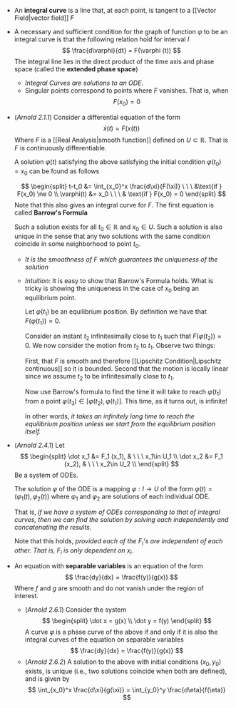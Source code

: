 * An **integral curve** is a line that, at each point, is tangent to a [[Vector Field|vector field]] $F$
* A necessary and sufficient condition for the graph of function $\varphi$ to be an integral curve is that the following relation hold for interval $I$ 
  $$
  \frac{d\varphi}{dt} = F(\varphi (t))
  $$
  The integral line lies in the direct product of the time axis and phase space (called the **extended phase space**)
	* *Integral Curves are solutions to an ODE*. 
	* Singular points correspond to points where $F$ vanishes. That is, when
	  $$
	  F(x_0) = 0
	  $$


* (*Arnold 2.1.1*)  Consider a differential equation of the form
  $$
  \dot x(t) = F(x(t)) 
  $$
  Where $F$ is a [[Real Analysis|smooth function]] defined on $U\subset \mathbb{R}$. That is $F$ is continuously differentiable.
  
  A solution $\varphi(t)$ satisfying the above satisfying the initial condition $\varphi(t_0)=x_0$ can be found as follows
  
  $$
  \begin{split}
  t-t_0 &=  \int_{x_0}^x \frac{d\xi}{F(\xi)} \ \ \ &\text{if } F(x_0) \ne 0 \\
  \varphi(t) &= x_0 \ \ \ & \text{if } F(x_0) = 0 
  \end{split}
  $$
  Note that this also gives an integral curve for $F$. The first equation is called **Barrow's Formula**
  
  Such a solution exists for all $t_0\in\mathbb{R}$ and $x_0\in U$. 
  Such a solution is also unique in the sense that any two solutions with the same condition coincide in some neighborhood to point $t_0$. 
	* *It is the smoothness of $F$ which guarantees the uniqueness of the solution*
	* *Intuition*: It is easy to show that Barrow's Formula holds. What is tricky is showing the uniqueness in the case of $x_0$ being an equilibrium point.
	  
	  Let $\varphi(t_1)$ be an equilibrium position. By definition we have that $F(\varphi(t_1)) = 0$.  
	  
	  Consider an instant $t_2$ infinitesimally close to $t_1$ such that $F(\varphi(t_2))=0$. We now consider the motion from $t_2$ to $t_1$. Observe two things:
	  
	  First, that $F$ is smooth and therefore [[Lipschitz Condition|Lipschitz continuous]] so it is bounded.
	  Second that the motion is locally linear since we assume $t_2$ to be infinitesimally close to $t_1$. 
	  
	  Now use Barrow's formula to find the time it will take to reach $\varphi(t_1)$ from a point $\varphi(t_3) \in [\varphi(t_2),\varphi(t_1)]$. This time, as it turns out, is infinite!
	  
	  In other words, *it takes an infinitely long time to reach the equilibrium position unless we start from the equilibrium position itself.*
 
* (*Arnold 2.4.1*) Let 
  $$
  \begin{split}
  \dot x_1 &= F_1 (x_1), & \ \ \ x_1\in U_1 \\ 
  \dot x_2 &= F_1 (x_2), & \ \ \ x_2\in U_2 \\ 
  \end{split}
  $$
  Be a system of ODEs. 
  
  The solution $\varphi$ of the ODE is a mapping $\varphi:I\to U$ of the form $\varphi(t) = (\varphi_1(t), \varphi_2(t))$ where $\varphi_1$ and $\varphi_2$ are solutions of each individual ODE. 
  
  That is, *if we have a system of ODEs corresponding to that of integral curves, then we can find the solution by solving each independently and concatenating the results*. 
  
  Note that this holds, *provided each of the $F_i$'s are independent of each other. That is, $F_i$ is only dependent on $x_i$*.
  
* An equation with **separable variables** is an equation of the form
  $$
  \frac{dy}{dx} = \frac{f(y)}{g(x)}
  $$
  Where $f$ and $g$ are smooth and do not vanish under the region of interest.
	* (*Arnold 2.6.1*) Consider the system
	  $$
	  \begin{split}
	  \dot x = g(x) \\ 
	  \dot y = f(y)
	  \end{split}
	  $$
	  A curve $\varphi$ is a phase curve of the above if and only if it is also the integral curves of the equation on separable variables
	  $$
	  \frac{dy}{dx} = \frac{f(y)}{g(x)}
	  $$
	* (*Arnold 2.6.2*) A solution to the above with initial conditions $(x_0, y_0)$ exists, is unique (i.e., two solutions coincide when both are defined), and is given by
	  $$
	  \int_{x_0}^x \frac{d\xi}{g(\xi)} = \int_{y_0}^y \frac{d\eta}{f(\eta)}
	  $$

